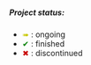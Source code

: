 ##### Project status:

- <span style="color:rgb(200,200,0);"> &#10144; </span>: ongoing
- <span style="color:green"> &#10004; </span>: finished
- <span style="color:rgb(200,0,0);"> &#10006; </span>: discontinued